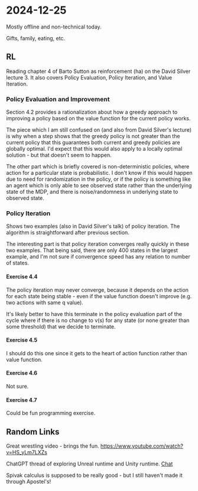# 2024-12-25

Mostly offline and non-technical today.

Gifts, family, eating, etc.

## RL

Reading chapter 4 of Barto Sutton as reinforcement (ha) on the David Silver lecture 3. It also covers Policy Evaluation, Policy Iteration, and Value Iteration. 

### Policy Evaluation and Improvement

Section 4.2 provides a rationalization about how a greedy approach to improving a policy based on the value function for the current policy works.

The piece which I am still confused on (and also from David Silver's lecture) is why when a step shows that the greedy policy is not greater than the current policy that this guarantees both current and greedy policies are globally optimal. I'd expect that this would also apply to a locally optimal solution - but that doesn't seem to happen.

The other part which is briefly covered is non-deterministic policies, where action for a particular state is probabilistic. I don't know if this would happen due to need for randomization in the policy, or if the policy is something like an agent which is only able to see observed state rather than the underlying state of the MDP, and there is noise/randomness in underlying state to observed state.

### Policy Iteration

Shows two examples (also in David Silver's talk) of policy iteration. The algorithm is straightforward after previous section.

The interesting part is that policy iteration converges really quickly in these two examples. That being said, there are only 400 states in the largest example, and I'm not sure if convergence speed has any relation to number of states.

#### Exercise 4.4

The policy iteration may never converge, because it depends on the action for each state being stable - even if the value function doesn't improve (e.g. two actions with same q value). 

It's likely better to have this terminate in the policy evaluation part of the cycle where if there is no change to v(s) for any state (or none greater than some threshold) that we decide to terminate.

#### Exercise 4.5

I should do this one since it gets to the heart of action function rather than value function.

#### Exercise 4.6

Not sure.

#### Exercise 4.7

Could be fun programming exercise.

## Random Links

Great wrestling video - brings the fun. https://www.youtube.com/watch?v=HS_yLm7LXZs

ChatGPT thread of exploring Unreal runtime and Unity runtime. [Chat](https://chatgpt.com/c/676b602b-c1dc-8012-a89e-af593a72584a)

Spivak calculus is supposed to be really good - but I still haven't made it through Apostel's!